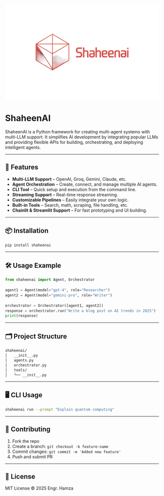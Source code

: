 ![ShaheenAI Logo](https://github.com/hamza-0987/shaheenai-github/blob/main/shaheenai.png)

# ShaheenAI

ShaheenAI is a Python framework for creating multi-agent systems with multi-LLM support. It simplifies AI development by integrating popular LLMs and providing flexible APIs for building, orchestrating, and deploying intelligent agents.

---

## 🚀 Features
- **Multi-LLM Support** – OpenAI, Groq, Gemini, Claude, etc.
- **Agent Orchestration** – Create, connect, and manage multiple AI agents.
- **CLI Tool** – Quick setup and execution from the command line.
- **Streaming Support** – Real-time response streaming.
- **Customizable Pipelines** – Easily integrate your own logic.
- **Built-in Tools** – Search, math, scraping, file handling, etc.
- **Chainlit & Streamlit Support** – For fast prototyping and UI building.

---

## 📦 Installation
```bash
pip install shaheenai
```

---

## 🛠️ Usage Example
```python
from shaheenai import Agent, Orchestrator

agent1 = Agent(model="gpt-4", role="Researcher")
agent2 = Agent(model="gemini-pro", role="Writer")

orchestrator = Orchestrator([agent1, agent2])
response = orchestrator.run("Write a blog post on AI trends in 2025")
print(response)
```

---

## 🗂️ Project Structure
```
shaheenai/
│   __init__.py
│   agents.py
│   orchestrator.py
│   tools/
│   └── __init__.py
```

---

## 🖥️ CLI Usage
```bash
shaheenai run --prompt "Explain quantum computing"
```

---

## 🤝 Contributing
1. Fork the repo
2. Create a branch: `git checkout -b feature-name`
3. Commit changes: `git commit -m 'Added new feature'`
4. Push and submit PR

---

## 📜 License
MIT License © 2025 Engr. Hamza
